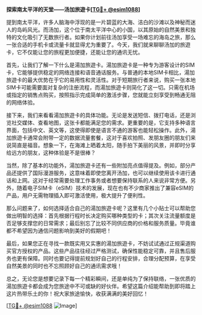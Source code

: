 **探索南太平洋的天堂——汤加旅遊卡[[TG💪+ @esim1088](https://t.me/s/esim1088)]**

提到南太平洋，许多人脑海中浮现的是一片碧蓝的大海、洁白的沙滩以及神秘而迷人的岛屿风光。而汤加，这个位于南太平洋中心的小国，以其原始的自然美景和独特的文化吸引了无数旅行者。如果你计划前往汤加享受一场难忘的海岛之旅，那么一张合适的手机卡或流量卡就显得尤为重要了。今天，我们就来聊聊汤加的旅遊卡，它不仅能让您的旅程更加便捷，还能让您的通讯无忧。

首先，让我们了解一下什么是湯加旅遊卡。湯加旅遊卡是一种专为游客设计的SIM卡，它能够提供稳定的网络连接和语音通话服务。与普通的本地SIM卡相比，湯加旅遊卡的最大优势在于它的易用性和灵活性。对于短期旅行者来说，购买一张本地SIM卡可能需要面对复杂的注册流程，而湯加旅遊卡则简化了这一切。只需在机场或指定的销售点购买，按照指示完成简单的激活步骤，您就能立刻享受到畅通无阻的网络体验。

接下来，我们来看看湯加旅遊卡的具体功能。无论是发送短信、拨打电话，还是浏览社交媒体、查看地图，这张卡都能满足您的需求。更重要的是，它支持多种语言界面，包括中文、英文等，这使得即使是语言不通的游客也能轻松操作。此外，湯加旅遊卡通常会附带一定的数据流量套餐，这对于喜欢拍照、发朋友圈的朋友们来说简直是福音。想象一下，在海滩上晒着太阳，随手拍下美丽的风景，并即时分享给远方的朋友，这种体验是不是很棒？

当然，除了基本的功能外，湯加旅遊卡还有一些附加亮点值得提及。例如，部分产品还提供了国际漫游服务，这意味着即使您离开汤加，也可以继续使用该卡进行通话和上网。这对于经常需要处理工作事务或者想要保持联系的人来说非常方便。另外，随着电子SIM卡（eSIM）技术的发展，现在也有不少商家推出了兼容eSIM的产品，用户无需物理插入即可激活使用，极大提升了便利性。

那么问题来了，如何选择适合自己的湯加旅遊卡呢？这里有几个小贴士可以帮助您做出明智的选择：首先根据行程时长决定购买哪种类型的卡；其次关注流量额度是否足够支撑您的日常需求；最后别忘了比较不同供应商的价格和服务质量。毕竟谁都不希望因为通信问题影响到美好的假期吧！

最后，如果您正在寻找一款既实用又实惠的湯加旅遊卡，不妨试试通过正规渠道购买官方授权的产品。这些产品往往经过严格测试，确保性能稳定可靠，并且售后服务也更有保障。同时也要记得提前规划好自己的行程安排，合理分配预算，在享受自然美景的同时也不忘照顾好自己的通讯需求哦！

总之，无论您是想要记录下每一个精彩瞬间，还是单纯为了保持联络，一张优质的湯加旅遊卡都会成为您旅途中不可或缺的好伙伴。希望这篇介绍能帮助到即将踏上这片热带乐土的你！祝大家旅途愉快，收获满满的美好回忆！

[[TG💪+ @esim1088](https://t.me/s/esim1088) ![Image](https://i.postimg.cc/4NQfJmqS/Snipaste-2025-05-13-00-14-12.png)]